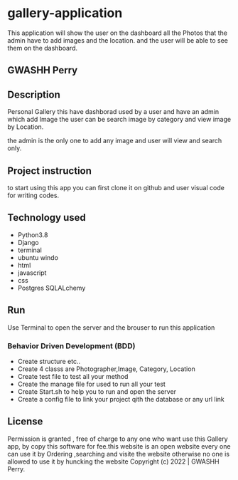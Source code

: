 # gallery-application
This application will show the user on the dashboard all the Photos that the admin have to add images and the location. and the user will be able to see them on the dashboard.

## GWASHH Perry
## Description

Personal Gallery this have dashborad used by a user and have an admin which add Image the user can be search image by category and view image by Location.

the admin is the only one to add any image and user will view and search only.

## Project instruction 
to start using this app you can first clone it on github
and user visual code for writing codes.
## Technology used
* Python3.8
* Django
* terminal 
* ubuntu windo
* html
* javascript
* css
* Postgres SQLALchemy
## Run
Use Terminal to open the server and the brouser to run this application

### Behavior Driven Development (BDD)
* Create structure  etc..
* Create 4 classs are Photographer,Image, Category, Location
* Create test file to test all your method 
* Create the manage file for used to run all your test
* Create Start.sh to help you to run and open the server
* Create a config file to link your project qith the database or any url link

## License
Permission is granted , free of charge to any one who want use this Gallery app, by  copy this software for fee.this website is an open website every one can use it by Ordering ,searching and visite the website 
 otherwise no one is allowed to use it by huncking the website 
Copyright (c) 2022 | GWASHH Perry.
